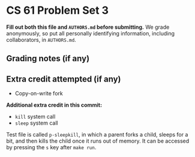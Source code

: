 CS 61 Problem Set 3
===================

**Fill out both this file and `AUTHORS.md` before submitting.** We grade
anonymously, so put all personally identifying information, including
collaborators, in `AUTHORS.md`.

Grading notes (if any)
----------------------



Extra credit attempted (if any)
-------------------------------
- Copy-on-write fork

**Additional extra credit in this commit:**
- `kill` system call
- `sleep` system call

Test file is called `p-sleepkill`, in which a parent forks a child, sleeps for a bit, and then kills the child once it runs out of memory. It can be accessed by pressing the `s` key after `make run`. 